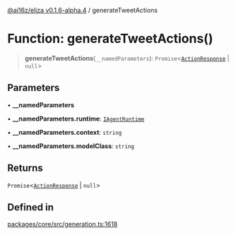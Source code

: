 [@ai16z/eliza v0.1.6-alpha.4](../index.md) / generateTweetActions

# Function: generateTweetActions()

> **generateTweetActions**(`__namedParameters`): `Promise`\<[`ActionResponse`](../interfaces/ActionResponse.md) \| `null`\>

## Parameters

• **\_\_namedParameters**

• **\_\_namedParameters.runtime**: [`IAgentRuntime`](../interfaces/IAgentRuntime.md)

• **\_\_namedParameters.context**: `string`

• **\_\_namedParameters.modelClass**: `string`

## Returns

`Promise`\<[`ActionResponse`](../interfaces/ActionResponse.md) \| `null`\>

## Defined in

[packages/core/src/generation.ts:1618](https://github.com/HeySquib/eliza/blob/main/packages/core/src/generation.ts#L1618)
